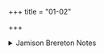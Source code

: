 +++
title = "01-02"

+++

<details><summary>Jamison Brereton Notes</summary>

For the sense of these vss., see published introduction.
</details>
